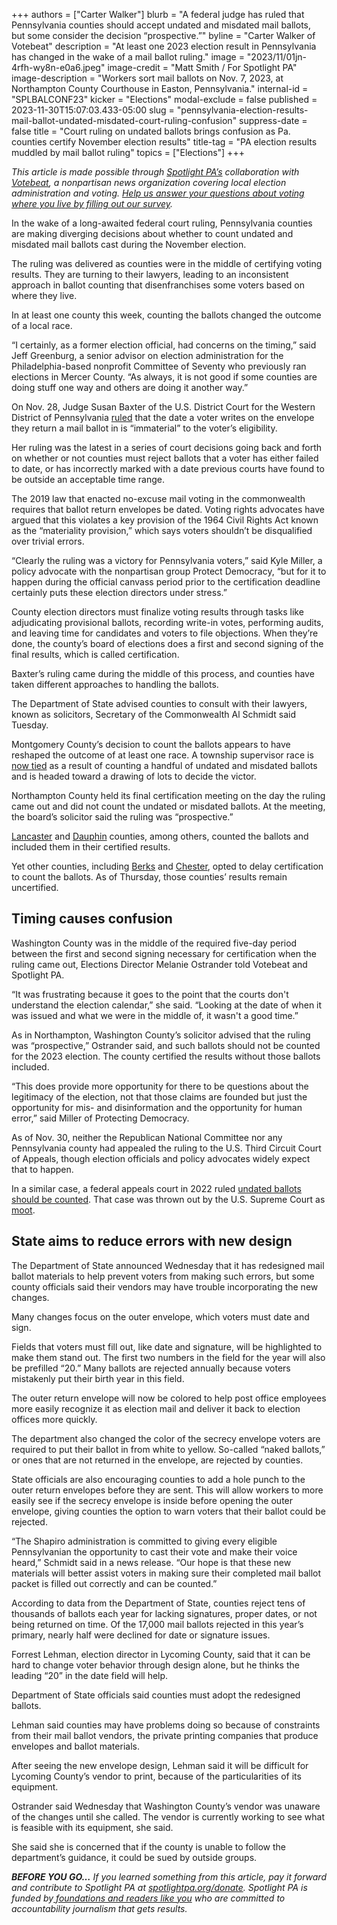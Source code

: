 +++
authors = ["Carter Walker"]
blurb = "A federal judge has ruled that Pennsylvania counties should accept undated and misdated mail ballots, but some consider the decision “prospective.”"
byline = "Carter Walker of Votebeat"
description = "At least one 2023 election result in Pennsylvania has changed in the wake of a mail ballot ruling."
image = "2023/11/01jn-4rfh-wy8n-e0a6.jpeg"
image-credit = "Matt Smith / For Spotlight PA"
image-description = "Workers sort mail ballots on Nov. 7, 2023, at Northampton County Courthouse in Easton, Pennsylvania."
internal-id = "SPLBALCONF23"
kicker = "Elections"
modal-exclude = false
published = 2023-11-30T15:07:03.433-05:00
slug = "pennsylvania-election-results-mail-ballot-undated-misdated-court-ruling-confusion"
suppress-date = false
title = "Court ruling on undated ballots brings confusion as Pa. counties certify November election results"
title-tag = "PA election results muddled by mail ballot ruling"
topics = ["Elections"]
+++

<em>This article is made possible through </em><a href="https://www.spotlightpa.org/"><em>Spotlight PA’s</em></a><em> collaboration with </em><a href="https://www.votebeat.org/"><em>Votebeat</em></a><em>, a nonpartisan news organization covering local election administration and voting. </em><a href="https://www.votebeat.org/2023/11/20/election-2024-voting-access-problems-survey/"><em>Help us answer your questions about voting where you live by filling out our survey</em></a><em>.</em>

In the wake of a long-awaited federal court ruling, Pennsylvania counties are making diverging decisions about whether to count undated and misdated mail ballots cast during the November election.

The ruling was delivered as counties were in the middle of certifying voting results. They are turning to their lawyers, leading to an inconsistent approach in ballot counting that disenfranchises some voters based on where they live.

In at least one county this week, counting the ballots changed the outcome of a local race.

<script src="https://www.spotlightpa.org/embed.js" async></script><div data-spl-embed-version="1" data-spl-src="https://www.spotlightpa.org/embeds/newsletter/"></div>

“I certainly, as a former election official, had concerns on the timing,” said Jeff Greenburg, a senior advisor on election administration for the Philadelphia-based nonprofit Committee of Seventy who previously ran elections in Mercer County. “As always, it is not good if some counties are doing stuff one way and others are doing it another way.”

On Nov. 28, Judge Susan Baxter of the U.S. District Court for the Western District of Pennsylvania <a href="https://www.democracydocket.com/cases/pennsylvania-undated-and-wrongly-dated-mail-in-ballots-challenge-pa-naacp/">ruled</a> that the date a voter writes on the envelope they return a mail ballot in is “immaterial” to the voter’s eligibility.

Her ruling was the latest in a series of court decisions going back and forth on whether or not counties must reject ballots that a voter has either failed to date, or has incorrectly marked with a date previous courts have found to be outside an acceptable time range.

The 2019 law that enacted no-excuse mail voting in the commonwealth requires that ballot return envelopes be dated. Voting rights advocates have argued that this violates a key provision of the 1964 Civil Rights Act known as the “materiality provision,” which says voters shouldn’t be disqualified over trivial errors.

“Clearly the ruling was a victory for Pennsylvania voters,” said Kyle Miller, a policy advocate with the nonpartisan group Protect Democracy, “but for it to happen during the official canvass period prior to the certification deadline certainly puts these election directors under stress.”

County election directors must finalize voting results through tasks like adjudicating provisional ballots, recording write-in votes, performing audits, and leaving time for candidates and voters to file objections. When they’re done, the county’s board of elections does a first and second signing of the final results, which is called certification.

Baxter’s ruling came during the middle of this process, and counties have taken different approaches to handling the ballots.

The Department of State advised counties to consult with their lawyers, known as solicitors, Secretary of the Commonwealth Al Schmidt said Tuesday.

Montgomery County’s decision to count the ballots appears to have reshaped the outcome of at least one race. A township supervisor race is <a href="https://northpennnow.com/towamencin-supervisors-race-tied-after-montgomery-county-election-update-p7736-103.htm">now tied</a> as a result of counting a handful of undated and misdated ballots and is headed toward a drawing of lots to decide the victor.

Northampton County held its final certification meeting on the day the ruling came out and did not count the undated or misdated ballots. At the meeting, the board’s solicitor said the ruling was “prospective.”

<a href="https://lancasteronline.com/news/local/lancaster-county-counts-285-mail-in-ballots-after-judges-ruling-certifies-election/article_3f39ed96-896b-11ee-a121-ebc6c9466ef1.html">Lancaster</a> and <a href="https://www.witf.org/2023/11/28/pa-county-election-officials-react-to-mail-in-ballot-decision/">Dauphin</a> counties, among others, counted the ballots and included them in their certified results.

Yet other counties, including <a href="https://www.wfmz.com/news/area/berks/berks-election-officials-count-total-of-368-new-ballots/article_5221145c-8e43-11ee-a6b0-3b988b691a3d.html">Berks</a> and <a href="https://www.chesco.org/CivicAlerts.aspx?AID=1510">Chester</a>, opted to delay certification to count the ballots. As of Thursday, those counties’ results remain uncertified.

## Timing causes confusion

Washington County was in the middle of the required five-day period between the first and second signing necessary for certification when the ruling came out, Elections Director Melanie Ostrander told Votebeat and Spotlight PA.

“It was frustrating because it goes to the point that the courts don&#39;t understand the election calendar,” she said. “Looking at the date of when it was issued and what we were in the middle of, it wasn&#39;t a good time.”

As in Northampton, Washington County’s solicitor advised that the ruling was “prospective,” Ostrander said, and such ballots should not be counted for the 2023 election. The county certified the results without those ballots included.

“This does provide more opportunity for there to be questions about the legitimacy of the election, not that those claims are founded but just the opportunity for mis- and disinformation and the opportunity for human error,” said Miller of Protecting Democracy.

As of Nov. 30, neither the Republican National Committee nor any Pennsylvania county had appealed the ruling to the U.S. Third Circuit Court of Appeals, though election officials and policy advocates widely expect that to happen.

In a similar case, a federal appeals court in 2022 ruled <a href="https://www.mcall.com/2022/05/20/federal-appeals-court-rules-lehigh-county-mail-in-ballots-without-dates-must-be-counted-could-alter-outcome-of-judge-race-from-last-year/">undated ballots should be counted</a>. That case was thrown out by the U.S. Supreme Court as <a href="https://www.cnn.com/2022/10/11/politics/pennsylvania-undated-ballot-counting-david-ritter-supreme-court/index.html">moot</a>.

## State aims to reduce errors with new design

The Department of State announced Wednesday that it has redesigned mail ballot materials to help prevent voters from making such errors, but some county officials said their vendors may have trouble incorporating the new changes.

Many changes focus on the outer envelope, which voters must date and sign.

Fields that voters must fill out, like date and signature, will be highlighted to make them stand out. The first two numbers in the field for the year will also be prefilled “20.” Many ballots are rejected annually because voters mistakenly put their birth year in this field.

The outer return envelope will now be colored to help post office employees more easily recognize it as election mail and deliver it back to election offices more quickly.

The department also changed the color of the secrecy envelope voters are required to put their ballot in from white to yellow. So-called “naked ballots,” or ones that are not returned in the envelope, are rejected by counties.

State officials are also encouraging counties to add a hole punch to the outer return envelopes before they are sent. This will allow workers to more easily see if the secrecy envelope is inside before opening the outer envelope, giving counties the option to warn voters that their ballot could be rejected.

“The Shapiro administration is committed to giving every eligible Pennsylvanian the opportunity to cast their vote and make their voice heard,” Schmidt said in a news release. “Our hope is that these new materials will better assist voters in making sure their completed mail ballot packet is filled out correctly and can be counted.”

According to data from the Department of State, counties reject tens of thousands of ballots each year for lacking signatures, proper dates, or not being returned on time. Of the 17,000 mail ballots rejected in this year’s primary, nearly half were declined for date or signature issues.

<script src="https://www.spotlightpa.org/embed.js" async></script><div data-spl-embed-version="1" data-spl-src="https://www.spotlightpa.org/embeds/donate/"></div>

Forrest Lehman, election director in Lycoming County, said that it can be hard to change voter behavior through design alone, but he thinks the leading “20” in the date field will help.

Department of State officials said counties must adopt the redesigned ballots.

Lehman said counties may have problems doing so because of constraints from their mail ballot vendors, the private printing companies that produce envelopes and ballot materials.<br/>

After seeing the new envelope design, Lehman said it will be difficult for Lycoming County’s vendor to print, because of the particularities of its equipment.

Ostrander said Wednesday that Washington County’s vendor was unaware of the changes until she called. The vendor is currently working to see what is feasible with its equipment, she said.

She said she is concerned that if the county is unable to follow the department’s guidance, it could be sued by outside groups.

<strong><em>BEFORE YOU GO…</em></strong><em> If you learned something from this article, pay it forward and contribute to Spotlight PA at </em><a href="http://spotlightpa.org/donate"><em>spotlightpa.org/donate</em></a><em>. Spotlight PA is funded by</em><a href="https://www.spotlightpa.org/support"><em> foundations and readers like you</em></a><em> who are committed to accountability journalism that gets results.</em>

